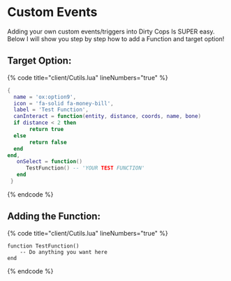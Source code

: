 # Custom Events

Adding your own custom events/triggers into Dirty Cops Is SUPER easy. Below I will show you step by step how to add a Function and target option!

## Target Option:

{% code title="client/Cutils.lua" lineNumbers="true" %}
```lua
{
  name = 'ox:option9',
  icon = 'fa-solid fa-money-bill',
  label = 'Test Function',
  canInteract = function(entity, distance, coords, name, bone)
  if distance < 2 then
       return true
  else
       return false
  end
end,
   onSelect = function()
      TestFunction() -- 'YOUR TEST FUNCTION' 
   end
 }
```
{% endcode %}

## Adding the Function:

{% code title="client/Cutils.lua" lineNumbers="true" %}
```stylus
function TestFunction()
    -- Do anything you want here
end
```
{% endcode %}
